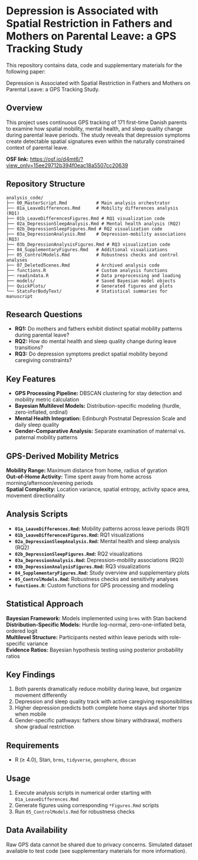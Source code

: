 # Depression is Associated with Spatial Restriction in Fathers and Mothers on Parental Leave: a GPS Tracking Study

This repository contains data, code and supplementary materials for the following paper:

Depression is Associated with Spatial Restriction in Fathers and Mothers on Parental Leave: a GPS Tracking Study.

## Overview

This project uses continuous GPS tracking of 171 first-time Danish parents to examine how spatial mobility, mental health, and sleep quality change during parental leave periods. The study reveals that depression symptoms create detectable spatial signatures even within the naturally constrained context of parental leave.

**OSF link:** https://osf.io/d4mt6/?view_only=15ee29712b394f0eac18a5507cc20639

## Repository Structure

```
analysis_code/
├── 00_MasterScript.Rmd           # Main analysis orchestrator
├── 01a_LeaveDifferences.Rmd      # Mobility differences analysis (RQ1)
├── 01b_LeaveDifferencesFigures.Rmd # RQ1 visualization code
├── 02a_DepressionSleepAnalysis.Rmd # Mental health analysis (RQ2)
├── 02b_DepressionSleepFigures.Rmd # RQ2 visualization code
├── 03a_DepressionAnalysis.Rmd    # Depression-mobility associations (RQ3)
├── 03b_DepressionAnalysisFigures.Rmd # RQ3 visualization code
├── 04_SupplementaryFigures.Rmd   # Additional visualizations
├── 05_ControlModels.Rmd          # Robustness checks and control analyses
├── 07_DeletedScenes.Rmd          # Archived analysis code
├── functions.R                   # Custom analysis functions
├── readindata.R                  # Data preprocessing and loading
├── models/                       # Saved Bayesian model objects
├── QuickPlots/                   # Generated figures and plots
└── StatsForBodyText/             # Statistical summaries for manuscript
```

## Research Questions

- **RQ1:** Do mothers and fathers exhibit distinct spatial mobility patterns during parental leave?
- **RQ2:** How do mental health and sleep quality change during leave transitions?
- **RQ3:** Do depression symptoms predict spatial mobility beyond caregiving constraints?

## Key Features

- **GPS Processing Pipeline:** DBSCAN clustering for stay detection and mobility metric calculation
- **Bayesian Multilevel Models:** Distribution-specific modeling (hurdle, zero-inflated, ordinal)
- **Mental Health Integration:** Edinburgh Postnatal Depression Scale and daily sleep quality
- **Gender-Comparative Analysis:** Separate examination of maternal vs. paternal mobility patterns

## GPS-Derived Mobility Metrics

**Mobility Range:** Maximum distance from home, radius of gyration  
**Out-of-Home Activity:** Time spent away from home across morning/afternoon/evening periods  
**Spatial Complexity:** Location variance, spatial entropy, activity space area, movement directionality

## Analysis Scripts

- **`01a_LeaveDifferences.Rmd`:** Mobility patterns across leave periods (RQ1)
- **`01b_LeaveDifferencesFigures.Rmd`:** RQ1 visualizations
- **`02a_DepressionSleepAnalysis.Rmd`:** Mental health and sleep analysis (RQ2)
- **`02b_DepressionSleepFigures.Rmd`:** RQ2 visualizations
- **`03a_DepressionAnalysis.Rmd`:** Depression-mobility associations (RQ3)
- **`03b_DepressionAnalysisFigures.Rmd`:** RQ3 visualizations
- **`04_SupplementaryFigures.Rmd`:** Study overview and supplementary plots
- **`05_ControlModels.Rmd`:** Robustness checks and sensitivity analyses
- **`functions.R`:** Custom functions for GPS processing and modeling

## Statistical Approach

**Bayesian Framework:** Models implemented using `brms` with Stan backend  
**Distribution-Specific Models:** Hurdle log-normal, zero-one-inflated beta, ordered logit  
**Multilevel Structure:** Participants nested within leave periods with role-specific variance  
**Evidence Ratios:** Bayesian hypothesis testing using posterior probability ratios

## Key Findings

1. Both parents dramatically reduce mobility during leave, but organize movement differently
2. Depression and sleep quality track with active caregiving responsibilities  
3. Higher depression predicts both complete home stays and shorter trips when mobile
4. Gender-specific pathways: fathers show binary withdrawal, mothers show gradual restriction

## Requirements

- R (≥ 4.0), Stan, `brms`, `tidyverse`, `geosphere`, `dbscan`

## Usage

1. Execute analysis scripts in numerical order starting with `01a_LeaveDifferences.Rmd`
2. Generate figures using corresponding `*Figures.Rmd` scripts  
3. Run `05_ControlModels.Rmd` for robustness checks

## Data Availability

Raw GPS data cannot be shared due to privacy concerns. Simulated dataset available to test code (see supplementary materials for more information).